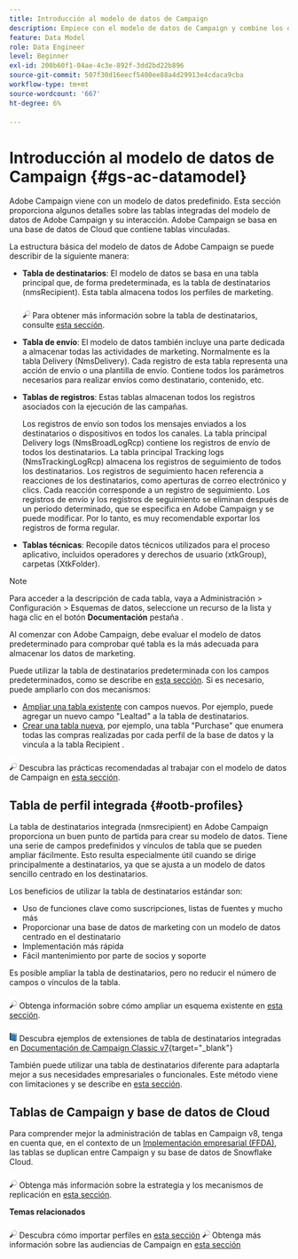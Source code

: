 ```yaml
---
title: Introducción al modelo de datos de Campaign
description: Empiece con el modelo de datos de Campaign y combine los datos de sus fuentes para favorecer sus comunicaciones y los resultados de marketing.
feature: Data Model
role: Data Engineer
level: Beginner
exl-id: 200b60f1-04ae-4c3e-892f-3dd2bd22b896
source-git-commit: 507f30d16eecf5400ee88a4d29913e4cdaca9cba
workflow-type: tm+mt
source-wordcount: '667'
ht-degree: 6%

---
```


# Introducción al modelo de datos de Campaign {#gs-ac-datamodel}

Adobe Campaign viene con un modelo de datos predefinido. Esta sección proporciona algunos detalles sobre las tablas integradas del modelo de datos de Adobe Campaign y su interacción. Adobe Campaign se basa en una base de datos de Cloud que contiene tablas vinculadas.

La estructura básica del modelo de datos de Adobe Campaign se puede describir de la siguiente manera:

* **Tabla de destinatarios**: El modelo de datos se basa en una tabla principal que, de forma predeterminada, es la tabla de destinatarios (nmsRecipient). Esta tabla almacena todos los perfiles de marketing.

   ![](../assets/do-not-localize/glass.png) Para obtener más información sobre la tabla de destinatarios, consulte [esta sección](#ootb-profiles).

* **Tabla de envío**: El modelo de datos también incluye una parte dedicada a almacenar todas las actividades de marketing. Normalmente es la tabla Delivery (NmsDelivery). Cada registro de esta tabla representa una acción de envío o una plantilla de envío. Contiene todos los parámetros necesarios para realizar envíos como destinatario, contenido, etc.

* **Tablas de registros**: Estas tablas almacenan todos los registros asociados con la ejecución de las campañas.

   Los registros de envío son todos los mensajes enviados a los destinatarios o dispositivos en todos los canales. La tabla principal Delivery logs (NmsBroadLogRcp) contiene los registros de envío de todos los destinatarios.
La tabla principal Tracking logs (NmsTrackingLogRcp) almacena los registros de seguimiento de todos los destinatarios. Los registros de seguimiento hacen referencia a reacciones de los destinatarios, como aperturas de correo electrónico y clics. Cada reacción corresponde a un registro de seguimiento.
Los registros de envío y los registros de seguimiento se eliminan después de un periodo determinado, que se especifica en Adobe Campaign y se puede modificar. Por lo tanto, es muy recomendable exportar los registros de forma regular.

* **Tablas técnicas**: Recopile datos técnicos utilizados para el proceso aplicativo, incluidos operadores y derechos de usuario (xtkGroup), carpetas (XtkFolder).

>[!NOTE]
>
>Para acceder a la descripción de cada tabla, vaya a Administración > Configuración > Esquemas de datos, seleccione un recurso de la lista y haga clic en el botón **Documentación** pestaña .

Al comenzar con Adobe Campaign, debe evaluar el modelo de datos predeterminado para comprobar qué tabla es la más adecuada para almacenar los datos de marketing.

Puede utilizar la tabla de destinatarios predeterminada con los campos predeterminados, como se describe en [esta sección](#ootb-profiles). Si es necesario, puede ampliarlo con dos mecanismos:

* [Ampliar una tabla existente](extend-schema.md) con campos nuevos. Por ejemplo, puede agregar un nuevo campo &quot;Lealtad&quot; a la tabla de destinatarios.
* [Crear una tabla nueva](create-schema.md), por ejemplo, una tabla &quot;Purchase&quot; que enumera todas las compras realizadas por cada perfil de la base de datos y la vincula a la tabla Recipient .

![](../assets/do-not-localize/glass.png) Descubra las prácticas recomendadas al trabajar con el modelo de datos de Campaign en [esta sección](datamodel-best-practices.md).

## Tabla de perfil integrada {#ootb-profiles}

La tabla de destinatarios integrada (nmsrecipient) en Adobe Campaign proporciona un buen punto de partida para crear su modelo de datos. Tiene una serie de campos predefinidos y vínculos de tabla que se pueden ampliar fácilmente. Esto resulta especialmente útil cuando se dirige principalmente a destinatarios, ya que se ajusta a un modelo de datos sencillo centrado en los destinatarios.

Los beneficios de utilizar la tabla de destinatarios estándar son:

* Uso de funciones clave como suscripciones, listas de fuentes y mucho más
* Proporcionar una base de datos de marketing con un modelo de datos centrado en el destinatario
* Implementación más rápida
* Fácil mantenimiento por parte de socios y soporte

Es posible ampliar la tabla de destinatarios, pero no reducir el número de campos o vínculos de la tabla.

![](../assets/do-not-localize/glass.png) Obtenga información sobre cómo ampliar un esquema existente en [esta sección](extend-schema.md).

![](../assets/do-not-localize/book.png) Descubra ejemplos de extensiones de tabla de destinatarios integradas en [Documentación de Campaign Classic v7](https://experienceleague.adobe.com/docs/campaign-classic/using/configuring-campaign-classic/editing-schemas/examples-of-schemas-edition.html?lang=en#extending-a-table){target="_blank"}

También puede utilizar una tabla de destinatarios diferente para adaptarla mejor a sus necesidades empresariales o funcionales. Este método viene con limitaciones y se describe en [esta sección](custom-recipient.md).

## Tablas de Campaign y base de datos de Cloud

Para comprender mejor la administración de tablas en Campaign v8, tenga en cuenta que, en el contexto de un [Implementación empresarial (FFDA)](../architecture/enterprise-deployment.md), las tablas se duplican entre Campaign y su base de datos de Snowflake Cloud.

![](../assets/do-not-localize/glass.png) Obtenga más información sobre la estrategia y los mecanismos de replicación en [esta sección](../architecture/replication.md).

**Temas relacionados**

![](../assets/do-not-localize/glass.png) Descubra cómo importar perfiles en [esta sección](../start/import.md)
![](../assets/do-not-localize/glass.png) Obtenga más información sobre las audiencias de Campaign en [esta sección](../start/audiences.md)
